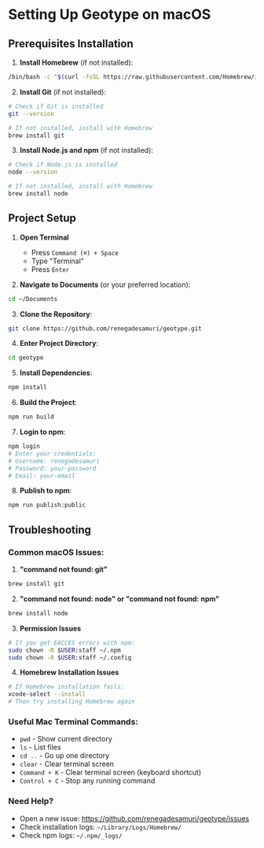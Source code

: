 # Setting Up Geotype on macOS

## Prerequisites Installation

1. **Install Homebrew** (if not installed):
```bash
/bin/bash -c "$(curl -fsSL https://raw.githubusercontent.com/Homebrew/install/HEAD/install.sh)"
```

2. **Install Git** (if not installed):
```bash
# Check if Git is installed
git --version

# If not installed, install with Homebrew
brew install git
```

3. **Install Node.js and npm** (if not installed):
```bash
# Check if Node.js is installed
node --version

# If not installed, install with Homebrew
brew install node
```

## Project Setup

1. **Open Terminal**
   - Press `Command (⌘) + Space`
   - Type "Terminal"
   - Press `Enter`

2. **Navigate to Documents** (or your preferred location):
```bash
cd ~/Documents
```

3. **Clone the Repository**:
```bash
git clone https://github.com/renegadesamuri/geotype.git
```

4. **Enter Project Directory**:
```bash
cd geotype
```

5. **Install Dependencies**:
```bash
npm install
```

6. **Build the Project**:
```bash
npm run build
```

7. **Login to npm**:
```bash
npm login
# Enter your credentials:
# Username: renegadesamuri
# Password: your-password
# Email: your-email
```

8. **Publish to npm**:
```bash
npm run publish:public
```

## Troubleshooting

### Common macOS Issues:

1. **"command not found: git"**
```bash
brew install git
```

2. **"command not found: node" or "command not found: npm"**
```bash
brew install node
```

3. **Permission Issues**
```bash
# If you get EACCES errors with npm:
sudo chown -R $USER:staff ~/.npm
sudo chown -R $USER:staff ~/.config
```

4. **Homebrew Installation Issues**
```bash
# If Homebrew installation fails:
xcode-select --install
# Then try installing Homebrew again
```

### Useful Mac Terminal Commands:

- `pwd` - Show current directory
- `ls` - List files
- `cd ..` - Go up one directory
- `clear` - Clear terminal screen
- `Command + K` - Clear terminal screen (keyboard shortcut)
- `Control + C` - Stop any running command

### Need Help?

- Open a new issue: https://github.com/renegadesamuri/geotype/issues
- Check installation logs: `~/Library/Logs/Homebrew/`
- Check npm logs: `~/.npm/_logs/`
